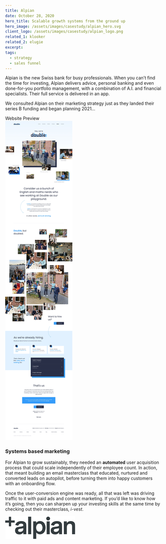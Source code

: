 ```yaml
---
title: Alpian
date: October 28, 2020
hero_title: Scalable growth systems from the ground up
hero_image: /assets/images/casestudy/alpian_hero.svg
client_logo: /assets/images/casestudy/alpian_logo.png
related_1: klooker
related_2: elugie
excerpt:
tags:
  - strategy
  - sales funnel
---
```


<p class="lead">
Alpian is the new Swiss bank for busy professionals. When you can’t find the time for investing, Alpian delivers advice, personal banking and even done-for-you portfolio management,  with a combination of A.I. and financial specialists. Their full service is delivered in an app.

We consulted Alpian on their marketing strategy just as they landed their series B funding and began planning 2021...

</p>

<div class="webpreview">
  <div class="webpreview__bar">
    <div class="webpreview__bar__buttons">
      <div></div><div></div><div></div>
    </div>
    Website Preview
  </div>
  <div class="webpreview__inner" >
    <img src="/assets/images/webpreview-test.jpg" />
  </div>
</div>

### Systems based marketing

For Alpian to grow sustainably, they needed an **automated** user acquisition process that could scale independently of their employee count. In action, that meant building an email masterclass that educated, nurtured and converted leads on autopilot, before turning them into happy customers with an onboarding flow.

Once the user-conversion engine was ready, all that was left was driving traffic to it with paid ads and content marketing. If you’d like to know how it’s going, then you can sharpen up your investing skills at the same time by checking out their masterclass, _i-vest_.

![](/assets/images/casestudy/alpian_logo.png)
